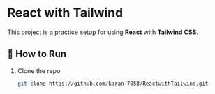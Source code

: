 # React with Tailwind

This project is a practice setup for using **React** with **Tailwind CSS**.

## 🚀 How to Run
1. Clone the repo
   ```bash
   git clone https://github.com/karan-7058/ReactwithTailwind.git
